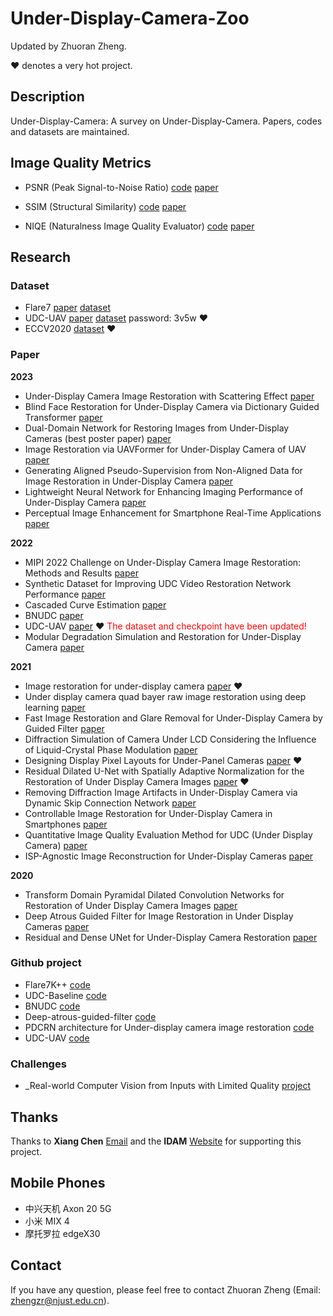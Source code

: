 # Under-Display-Camera-Zoo

Updated by Zhuoran Zheng. 

&hearts; denotes a very hot project.

## Description

Under-Display-Camera: A survey on Under-Display-Camera. Papers, codes and datasets are maintained.

## Image Quality Metrics

+ PSNR (Peak Signal-to-Noise Ratio) [code](https://github.com/aizvorski/video-quality) [paper](https://ieeexplore.ieee.org/document/4550695/;jsessionid=_-Qe0692ihq1HUtVyMvgZtg6xks4_lM-WYIYXxgfKMjjwyljloaI!-539104042) 

+ SSIM (Structural Similarity) [code](https://github.com/aizvorski/video-quality/blob/master/ssim.py) [paper](https://ieeexplore.ieee.org/document/1284395/)

+ NIQE (Naturalness Image Quality Evaluator) [code](https://github.com/aizvorski/video-quality/blob/master/niqe.py) [paper](http://live.ece.utexas.edu/research/Quality/niqe_spl.pdf)

## Research

### Dataset
+ Flare7 [paper](https://arxiv.org/pdf/2306.04236.pdf) [dataset](https://github.com/ykdai/Flare7K)
+ UDC-UAV [paper](http://arxiv.org/abs/2202.06283) [dataset](https://pan.baidu.com/s/1vMEZ3RmUOhiAKiTI_FyRjA) password: 3v5w &hearts;
+ ECCV2020 [dataset](https://github.com/varun19299/deep-atrous-guided-filter) &hearts;

### Paper

**2023**
+ Under-Display Camera Image Restoration with Scattering Effect [paper](https://arxiv.org/pdf/2308.04163.pdf)
+ Blind Face Restoration for Under-Display Camera via Dictionary Guided Transformer [paper](https://arxiv.org/pdf/2308.10196.pdf)
+ Dual-Domain Network for Restoring Images from Under-Display Cameras (best poster paper) [paper](https://www.researchgate.net/publication/372626225_Dual-Domain_Network_for_Restoring_Images_from_Under-Display_Cameras)
+ Image Restoration via UAVFormer for Under-Display Camera of UAV [paper](https://www.researchgate.net/profile/Zhuoran-Zheng/publication/371810876_Image_Restoration_via_UAVFormer_for_Under-Display_Camera_of_UAV/links/6496860b8de7ed28ba5235af/Image-Restoration-via-UAVFormer-for-Under-Display-Camera-of-UAV.pdf)
+ Generating Aligned Pseudo-Supervision from Non-Aligned Data for Image Restoration in Under-Display Camera [paper](https://openaccess.thecvf.com/content/CVPR2023/papers/Feng_Generating_Aligned_Pseudo-Supervision_From_Non-Aligned_Data_for_Image_Restoration_in_CVPR_2023_paper.pdf)
+ Lightweight Neural Network for Enhancing Imaging Performance of Under-Display Camera [paper](https://ieeexplore.ieee.org/abstract/document/10147871)
+ Perceptual Image Enhancement for Smartphone Real-Time Applications [paper](https://openaccess.thecvf.com/content/WACV2023/papers/Conde_Perceptual_Image_Enhancement_for_Smartphone_Real-Time_Applications_WACV_2023_paper.pdf)

**2022**
+ MIPI 2022 Challenge on Under-Display Camera Image Restoration: Methods and Results [paper](https://arxiv.org/pdf/2209.07052.pdf)
+ Synthetic Dataset for Improving UDC Video Restoration Network Performance [paper](https://sid.onlinelibrary.wiley.com/doi/abs/10.1002/sdtp.15415)
+ Cascaded Curve Estimation [paper](https://ieeexplore.ieee.org/abstract/document/9798712)
+ BNUDC   [paper](https://openaccess.thecvf.com/content/CVPR2022/papers/Koh_BNUDC_A_Two-Branched_Deep_Neural_Network_for_Restoring_Images_From_CVPR_2022_paper.pdf)
+ UDC-UAV [paper](http://arxiv.org/abs/2202.06283) &hearts; <font color=FF0000> The dataset and checkpoint have been updated! </font>
+ Modular Degradation Simulation and Restoration for Under-Display Camera [paper](https://openaccess.thecvf.com/content/ACCV2022/papers/Zhou_Modular_Degradation_Simulation_and_Restoration_for_Under-Display_Camera_ACCV_2022_paper.pdf)

**2021**

+ Image restoration for under-display camera [paper](https://openaccess.thecvf.com/content/CVPR2021/html/Zhou_Image_Restoration_for_Under-Display_Camera_CVPR_2021_paper.html) &hearts;
+ Under display camera quad bayer raw image restoration using deep learning [paper](https://www.ingentaconnect.com/content/ist/ei/2021/00002021/00000007/art00003)
+ Fast Image Restoration and Glare Removal for Under-Display Camera by Guided Filter [paper](https://sid.onlinelibrary.wiley.com/doi/abs/10.1002/sdtp.14652)
+ Diffraction Simulation of Camera Under LCD Considering the Influence of Liquid-Crystal Phase Modulation [paper](https://sid.onlinelibrary.wiley.com/doi/abs/10.1002/sdtp.14971)
+ Designing Display Pixel Layouts for Under-Panel Cameras [paper](https://ieeexplore.ieee.org/document/9416801/) &hearts;
+ Residual Dilated U-Net with Spatially Adaptive Normalization for the Restoration of Under Display Camera Images [paper](https://ieeexplore.ieee.org/document/9689632) &hearts;
+ Removing Diffraction Image Artifacts in Under-Display Camera via Dynamic Skip Connection Network [paper](https://openaccess.thecvf.com/content/CVPR2021/html/Feng_Removing_Diffraction_Image_Artifacts_in_Under-Display_Camera_via_Dynamic_Skip_CVPR_2021_paper.html)
+ Controllable Image Restoration for Under-Display Camera in Smartphones [paper](https://openaccess.thecvf.com/content/CVPR2021/html/Kwon_Controllable_Image_Restoration_for_Under-Display_Camera_in_Smartphones_CVPR_2021_paper.html)
+ Quantitative Image Quality Evaluation Method for UDC (Under Display Camera) [paper](https://ist.rivervalley.io/ei/articles/2021/9/198-1-198-5)
+ ISP-Agnostic Image Reconstruction for Under-Display Cameras [paper](https://arxiv.org/abs/2111.01511)

**2020**

+ Transform Domain Pyramidal Dilated Convolution Networks for Restoration of Under Display Camera Images [paper](https://link.springer.com/chapter/10.1007/978-3-030-68238-5_28)
+ Deep Atrous Guided Filter for Image Restoration in Under Display Cameras [paper](https://link.springer.com/chapter/10.1007/978-3-030-68238-5_29)
+ Residual and Dense UNet for Under-Display Camera Restoration [paper](https://link.springer.com/chapter/10.1007/978-3-030-68238-5_30)

### Github project
+ Flare7K++ [code](https://github.com/ykdai/Flare7K)
+ UDC-Baseline [code](https://github.com/CaravanPassenger/UDC-Baseline)
+ BNUDC [code](https://github.com/JaihyunKoh/BNUDC)
+ Deep-atrous-guided-filter [code](https://github.com/varun19299/deep-atrous-guided-filter)
+ PDCRN architecture for Under-display camera image restoration [code](https://github.com/DensenDavis/UDC_Restoration)
+ UDC-UAV [code](https://github.com/zzr-idam/Under-Display-Camera-UAV)

### Challenges
+ _Real-world Computer Vision from Inputs with Limited Quality [project](https://rlq-tod.github.io/index.html) 

## Thanks
Thanks to **Xiang Chen** [Email](cv.xchen@gmail.com) and the **IDAM** [Website](https://xiuyijia.github.io/) for supporting this project.

## Mobile Phones

+ 中兴天机 Axon 20 5G
+ 小米 MIX 4
+ 摩托罗拉 edgeX30

## Contact
If you have any question, please feel free to contact Zhuoran Zheng (Email: zhengzr@njust.edu.cn).
